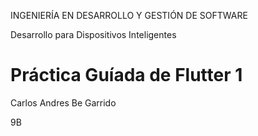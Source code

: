 INGENIERÍA EN DESARROLLO Y GESTIÓN DE SOFTWARE

Desarrollo para Dispositivos Inteligentes

# Práctica Guíada de Flutter 1
Carlos Andres Be Garrido

9B
